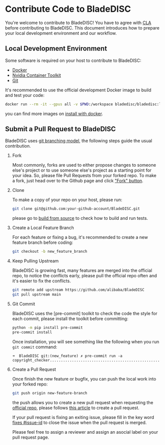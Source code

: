 # Contribute Code to BladeDISC

You're welcome to contribute to BladeDISC!
You have to agree with [CLA](https://cla-assistant.io/alibaba/BladeDISC)
before contributing to BladeDISC.  This document
introduces how to prepare your local development environment and our workflow.

## Local Development Environment

Some software is required on your host to contribute to BladeDISC:

- [Docker](https://docs.docker.com/get-docker/)
- [Nvidia Container Toolkit](https://docs.nvidia.com/datacenter/cloud-native/container-toolkit/install-guide.html)
- [Git](https://git-scm.com/)

It's recommended to use the official development Docker image to
build and test your code:

``` bash
docker run --rm -it --gpus all -v $PWD:/workspace bladedisc/bladedisc:latest-devel-cuda11.0 bash
```

you can find more images on [install with docker](./install_with_docker.md#download-a-bladedisc-docker-image).

## Submit a Pull Request to BladeDISC

BladeDISC uses [git branching model](https://nvie.com/posts/a-successful-git-branching-model/),
the following steps guide the usual contribution.

1. Fork

    Most commonly, forks are used to either propose changes to someone
    else's project or to use someone else's project as a starting point
    for your idea.  So, please file Pull Requests from your forked
    repo. To make a fork, just head over to the Github page and click
    ["Fork" button](https://help.github.com/articles/fork-a-repo/).

1. Clone

    To make a copy of your repo on your host, please run:

    ``` bash
    git clone git@github.com:your-github-account/BladeDISC.git
    ```

    please go to [build from source](./build_from_source.md) to check how
    to build and run tests.

1. Create a Local Feature Branch

    For each feature or fixing a bug, it's recommended to
    create a new feature branch before coding:

    ``` bash
    git checkout -b new_feature_branch
    ```

1. Keep Pulling Upstream

    BladeDISC is growing fast, many features are merged into the official repo, to notice the conflicts early,
    please pull the official repo often and it's easier to
    fix the conflicts.

    ``` bash
    git remote add upstream https://github.com/alibaba/BladeDISC
    git pull upstream main
    ```

1. Git Commit

    BladeDISC uses the [pre-commit] toolkit to check the code
    the style for each commit, please install the toolkit before committing:

    ``` bash
    python -m pip install pre-commit
    pre-commit install
    ```

    Once installation, you will see something like the following when
    you run `git commit` command:

    ``` text
    ➜  BladeDISC git:(new_feature) ✗ pre-commit run -a
    copyright_checker........................................................Passed
    ```

1. Create a Pull Request

    Once finish the new feature or bugfix, you can push the local
    work into your forked repo:

    ``` bash
    git push origin new-feature-branch
    ```

    the push allows you to create a new pull request when requesting
    the [official repo](https://github.com/alibaba/BladeDISC), please
    follows [this article](https://docs.github.com/en/pull-requests/collaborating-with-pull-requests/proposing-changes-to-your-work-with-pull-requests/creating-a-pull-request)
    to create a pull request.

    If your pull request is fixing an exiting issue, please fill in the key word
    [fixes #issue-id](https://help.github.com/articles/closing-issues-using-keywords/)
    to close the issue when the pull request is merged.

    Please feel free to assign a reviewer and assign an asocial label on
    your pull request page.

